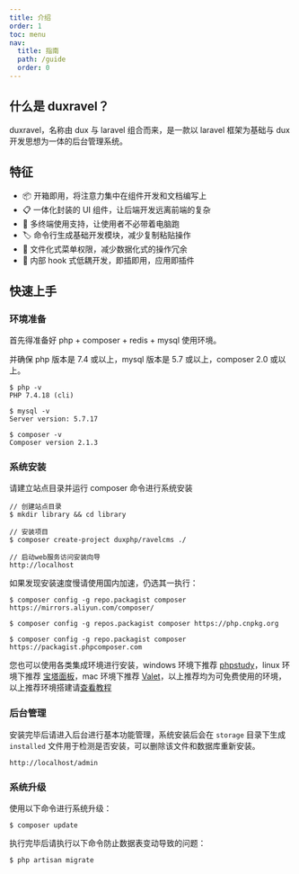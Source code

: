 ```yaml
---
title: 介绍
order: 1
toc: menu
nav:
  title: 指南
  path: /guide
  order: 0
---
```


## 什么是 duxravel？

duxravel，名称由 dux 与 laravel 组合而来，是一款以 laravel 框架为基础与 dux 开发思想为一体的后台管理系统。

## 特征

- 📦 开箱即用，将注意力集中在组件开发和文档编写上
- 📋 一体化封装的 UI 组件，让后端开发远离前端的复杂
- 📱 多终端使用支持，让使用者不必带着电脑跑
- 🏷 命令行生成基础开发模块，减少复制粘贴操作
- 🎨 文件化式菜单权限，减少数据化式的操作冗余
- 📡 内部 hook 式低耦开发，即插即用，应用即插件

## 快速上手

### 环境准备

首先得准备好 php + composer + redis + mysql 使用环境。

并确保 php 版本是 7.4 或以上，mysql 版本是 5.7 或以上，composer 2.0 或以上。

```shell
$ php -v
PHP 7.4.18 (cli)

$ mysql -v
Server version: 5.7.17

$ composer -v
Composer version 2.1.3
```

### 系统安装

请建立站点目录并运行 composer 命令进行系统安装

```shell
// 创建站点目录
$ mkdir library && cd library

// 安装项目
$ composer create-project duxphp/ravelcms ./

// 启动web服务访问安装向导
http://localhost
```

如果发现安装速度慢请使用国内加速，仍选其一执行：

```
$ composer config -g repo.packagist composer https://mirrors.aliyun.com/composer/

$ composer config -g repos.packagist composer https://php.cnpkg.org

$ composer config -g repo.packagist composer https://packagist.phpcomposer.com
```

您也可以使用各类集成环境进行安装，windows 环境下推荐 [phpstudy](https://www.xp.cn/)，linux 环境下推荐 [宝塔面板](https://www.bt.cn/)，mac 环境下推荐 [Valet](https://learnku.com/docs/laravel/8.x/valet/9358)，以上推荐均为可免费使用的环境，以上推荐环境搭建请[查看教程](/guide/env)

### 后台管理

安装完毕后请进入后台进行基本功能管理，系统安装后会在 `storage` 目录下生成 `installed` 文件用于检测是否安装，可以删除该文件和数据库重新安装。

```http request
http://localhost/admin
```

### 系统升级

使用以下命令进行系统升级：

```shell
$ composer update
```

执行完毕后请执行以下命令防止数据表变动导致的问题：

```shell
$ php artisan migrate
```
